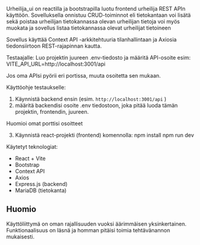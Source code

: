 Urheilija_ui on reactilla ja bootstrapilla luotu frontend urheilija REST APIn käyttöön.
Sovelluksella onnistuu CRUD-toiminnot eli tietokantaan voi lisätä sekä poistaa urheilijan
tietokannassa olevan urheilijan tietoja voi myös muokata ja sovellus listaa tietokannassa olevat urheilijat tietoineen

Sovellus käyttää Context API -arkkitehtuuria tilanhallintaan ja Axiosia tiedonsiirtoon REST-rajapinnan kautta.

Testaajalle:
Luo projektin juureen .env-tiedosto ja määritä API-osoite esim:
VITE_API_URL=http://localhost:3001/api

Jos oma APIsi pyörii eri portissa, muuta osoitetta sen mukaan.

Käyttöohje testaukselle:

1. Käynnistä backend ensin (esim. `http://localhost:3001/api` )
2. määritä backendisi osoite .env tiedostoon, joka pitää luoda tämän projektin, frontendin, juureen.

Huomioi omat porttisi osoitteet

3. Käynnistä react-projekti (frontend) komennolla:
   npm install
   npm run dev

Käytetyt teknologiat:

- React + Vite
- Bootstrap
- Context API
- Axios
- Express.js (backend)
- MariaDB (tietokanta)

## Huomio

Käyttöliittymä on oman rajallisuuden vuoksi äärimmäisen yksinkertainen. Funktionaalisuus on läsnä ja homman pitäisi toimia tehtävänannon mukaisesti.

